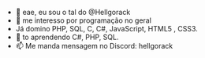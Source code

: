 - 👋 eae, eu sou o tal do @Hellgorack
- 👀 me interesso por programação no geral
- Já domino PHP, SQL, C, C#, JavaScript, HTML5 , CSS3.
- 🌱 to aprendendo C#, PHP, SQL.
- 📫 Me manda mensagem no Discord: hellgorack
